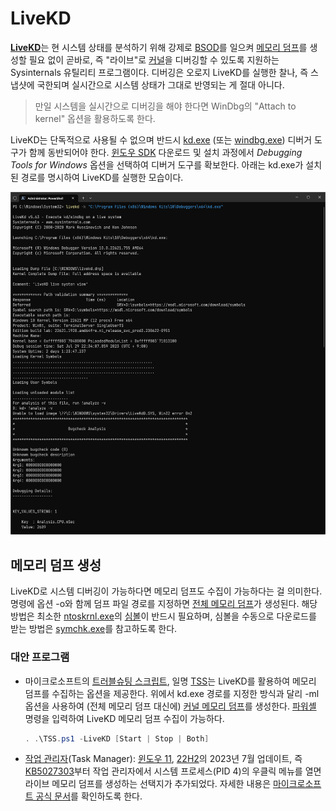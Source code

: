 # LiveKD
[**LiveKD**](https://aka.ms/livekd)는 현 시스템 상태를 분석하기 위해 강제로 [BSOD](BSOD.md)를 일으켜 [메모리 덤프](Dump.md#커널-모드-덤프)를 생성할 필요 없이 곧바로, 즉 "라이브"로 [커널](Kernel.md#커널)을 디버깅할 수 있도록 지원하는 Sysinternals 유틸리티 프로그램이다. 디버깅은 오로지 LiveKD를 실행한 찰나, 즉 스냅샷에 국한되며 실시간으로 시스템 상태가 그대로 반영되는 게 절대 아니다.

> 만일 시스템을 실시간으로 디버깅을 해야 한다면 WinDbg의 "Attach to kernel" 옵션을 활용하도록 한다.

LiveKD는 단독적으로 사용될 수 없으며 반드시 [kd.exe](https://learn.microsoft.com/en-us/windows-hardware/drivers/debugger/debuggers-in-the-debugging-tools-for-windows-package#kd) (또는 [windbg.exe](https://learn.microsoft.com/en-us/windows-hardware/drivers/debugger/debuggers-in-the-debugging-tools-for-windows-package#windbg-classic)) 디버거 도구가 함께 동반되어야 한다. [윈도우 SDK](https://developer.microsoft.com/en-us/windows/downloads/windows-sdk/) 다운로드 및 설치 과정에서 *Debugging Tools for Windows* 옵션을 선택하여 디버거 도구를 확보한다. 아래는 kd.exe가 설치된 경로를 명시하여 LiveKD를 실행한 모습이다.

![LiveKD 유틸리티 프로그램](./images/sysinternals_livekd.png)

## 메모리 덤프 생성
LiveKD로 시스템 디버깅이 가능하다면 메모리 덤프도 수집이 가능하다는 걸 의미한다. 명령에 옵션 -o와 함께 덤프 파일 경로를 지정하면 [전체 메모리 덤프](Dump.md#커널-모드-덤프)가 생성된다. 해당 방법은 최소한 [ntoskrnl.exe](Kernel.md#nt-커널)의 [심볼](Symbol.md)이 반드시 필요하며, 심볼을 수동으로 다운로드를 받는 방법은 [symchk.exe](Symbol.md#심볼-검증)를 참고하도록 한다.

### 대안 프로그램
* 마이크로소프트의 [트러블슈팅 스크립트](https://learn.microsoft.com/en-us/troubleshoot/windows-client/windows-troubleshooters/introduction-to-troubleshootingscript-toolset-tss), 일명 [TSS](https://aka.ms/getTSS)는 LiveKD를 활용하여 메모리 덤프를 수집하는 옵션을 제공한다. 위에서 kd.exe 경로를 지정한 방식과 달리 -ml 옵션을 사용하여 (전체 메모리 덤프 대신에) [커널 메모리 덤프](Dump.md#커널-메모리-덤프)를 생성한다. [파워셸](PowerShell.md) 명령을 입력하여 LiveKD 메모리 덤프 수집이 가능하다.

    ```powershell
    . .\TSS.ps1 -LiveKD [Start | Stop | Both]
    ```

* [작업 관리자](https://ko.wikipedia.org/wiki/작업_관리자_(윈도우))(Task Manager): [윈도우 11](https://ko.wikipedia.org/wiki/윈도우_11), [22H2](https://ko.wikipedia.org/wiki/윈도우_11_버전_역사#22H2)의 2023년 7월 업데이트, 즉 [KB5027303](https://support.microsoft.com/en-us/topic/july-11-2023-kb5028185-os-build-22621-1992-605fa18f-bd49-41d8-80b1-245080e26c3d)부터 작업 관리자에서 시스템 프로세스(PID 4)의 우클릭 메뉴를 열면 라이브 메모리 덤프를 생성하는 선택지가 추가되었다. 자세한 내용은 [마이크로소프트 공식 문서](https://learn.microsoft.com/en-us/windows-hardware/drivers/debugger/task-manager-live-dump)를 확인하도록 한다.
